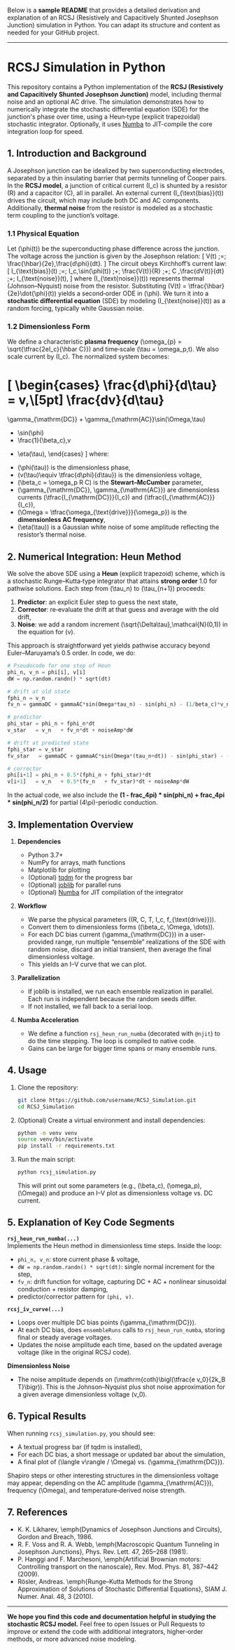 Below is a **sample README** that provides a detailed derivation and explanation of an RCSJ (Resistively and Capacitively Shunted Josephson Junction) simulation in Python. You can adapt its structure and content as needed for your GitHub project.

---

# RCSJ Simulation in Python

This repository contains a Python implementation of the **RCSJ (Resistively and Capacitively Shunted Josephson Junction)** model, including thermal noise and an optional AC drive. The simulation demonstrates how to numerically integrate the stochastic differential equation (SDE) for the junction's phase over time, using a Heun‐type (explicit trapezoidal) stochastic integrator. Optionally, it uses [Numba](https://numba.pydata.org/) to JIT-compile the core integration loop for speed.

## 1. Introduction and Background

A Josephson junction can be idealized by two superconducting electrodes, separated by a thin insulating barrier that permits tunneling of Cooper pairs. In the **RCSJ model**, a junction of critical current \(I_c\) is shunted by a resistor \(R\) and a capacitor \(C\), all in parallel. An external current \(I_{\text{bias}}(t)\) drives the circuit, which may include both DC and AC components. Additionally, **thermal noise** from the resistor is modeled as a stochastic term coupling to the junction’s voltage. 

### 1.1 Physical Equation

Let \(\phi(t)\) be the superconducting phase difference across the junction. The voltage across the junction is given by the Josephson relation:
\[
V(t) \;=\; \frac{\hbar}{2e}\,\frac{d\phi}{dt}.
\]
The circuit obeys Kirchhoff’s current law:
\[
I_{\text{bias}}(t)
\;=\;
I_c\,\sin(\phi(t))
\;+\;
\frac{V(t)}{R}
\;+\;
C \,\frac{dV(t)}{dt}
\;+\;
I_{\text{noise}}(t),
\]
where \(I_{\text{noise}}(t)\) represents thermal (Johnson–Nyquist) noise from the resistor. Substituting \(V(t) = \tfrac{\hbar}{2e}\dot{\phi}(t)\) yields a second‐order ODE in \(\phi\). We turn it into a **stochastic differential equation** (SDE) by modeling \(I_{\text{noise}}(t)\) as a random forcing, typically white Gaussian noise.

### 1.2 Dimensionless Form

We define a characteristic **plasma frequency** \(\omega_{p} = \sqrt{\tfrac{2eI_c}{\hbar C}}\) and time‐scale \(\tau = \omega_p\,t\). We also scale current by \(I_c\). The normalized system becomes:

\[
\begin{cases}
\frac{d\phi}{d\tau} = v,\\[5pt]
\frac{dv}{d\tau}
=
\gamma_{\mathrm{DC}} + \gamma_{\mathrm{AC}}\sin(\Omega\,\tau)
- \sin(\phi)
- \frac{1}{\beta_c}\,v
+ \eta(\tau),
\end{cases}
\]
where:

- \(\phi(\tau)\) is the dimensionless phase,
- \(v(\tau)\equiv \tfrac{d\phi}{d\tau}\) is the dimensionless voltage,
- \(\beta_c = \omega_p R C\) is the **Stewart–McCumber** parameter,
- \(\gamma_{\mathrm{DC}}, \gamma_{\mathrm{AC}}\) are dimensionless currents \(\tfrac{I_{\mathrm{DC}}}{I_c}\) and \(\tfrac{I_{\mathrm{AC}}}{I_c}\),
- \(\Omega = \tfrac{\omega_{\text{drive}}}{\omega_p}\) is the **dimensionless AC frequency**,
- \(\eta(\tau)\) is a Gaussian white noise of some amplitude reflecting the resistor’s thermal noise.

## 2. Numerical Integration: Heun Method

We solve the above SDE using a **Heun** (explicit trapezoid) scheme, which is a stochastic Runge–Kutta‐type integrator that attains **strong order** 1.0 for pathwise solutions. Each step from \(\tau_n\) to \(\tau_{n+1}\) proceeds:

1. **Predictor**: an explicit Euler step to guess the next state,
2. **Corrector**: re‐evaluate the drift at that guess and average with the old drift,
3. **Noise**: we add a random increment \(\sqrt{\Delta\tau}\,\mathcal{N}(0,1)\) in the equation for \(v\).

This approach is straightforward yet yields pathwise accuracy beyond Euler–Maruyama’s 0.5 order. In code, we do:

```python
# Pseudocode for one step of Heun
phi_n, v_n = phi[i], v[i]
dW = np.random.randn() * sqrt(dt)

# drift at old state
fphi_n = v_n
fv_n = gammaDC + gammaAC*sin(Omega*tau_n) - sin(phi_n) - (1/beta_c)*v_n

# predictor
phi_star = phi_n + fphi_n*dt
v_star   = v_n   + fv_n*dt + noiseAmp*dW

# drift at predicted state
fphi_star = v_star
fv_star   = gammaDC + gammaAC*sin(Omega*(tau_n+dt)) - sin(phi_star) - (1/beta_c)*v_star

# corrector
phi[i+1] = phi_n + 0.5*(fphi_n + fphi_star)*dt
v[i+1]   = v_n   + 0.5*(fv_n   + fv_star)*dt + noiseAmp*dW
```

In the actual code, we also include the **(1 - frac_4pi) * sin(phi_n) + frac_4pi * sin(phi_n/2)** for partial \(4\pi\)-periodic conduction.

## 3. Implementation Overview

1. **Dependencies**  
   - Python 3.7+  
   - NumPy for arrays, math functions  
   - Matplotlib for plotting  
   - (Optional) [tqdm](https://github.com/tqdm/tqdm) for the progress bar  
   - (Optional) [joblib](https://joblib.readthedocs.io/) for parallel runs  
   - (Optional) [Numba](https://numba.pydata.org/) for JIT compilation of the integrator

2. **Workflow**  
   - We parse the physical parameters \((R, C, T, I_c, f_{\text{drive}})\).  
   - Convert them to dimensionless forms \((\beta_c, \Omega, \dots)\).  
   - For each DC bias current \(\gamma_{\mathrm{DC}}\) in a user‐provided range, run multiple “ensemble” realizations of the SDE with random noise, discard an initial transient, then average the final dimensionless voltage.  
   - This yields an I–V curve that we can plot.

3. **Parallelization**  
   - If joblib is installed, we run each ensemble realization in parallel. Each run is independent because the random seeds differ.  
   - If not installed, we fall back to a serial loop.

4. **Numba Acceleration**  
   - We define a function `rsj_heun_run_numba` (decorated with `@njit`) to do the time stepping. The loop is compiled to native code.  
   - Gains can be large for bigger time spans or many ensemble runs.

## 4. Usage

1. Clone the repository:
   ```bash
   git clone https://github.com/username/RCSJ_Simulation.git
   cd RCSJ_Simulation
   ```

2. (Optional) Create a virtual environment and install dependencies:
   ```bash
   python -m venv venv
   source venv/bin/activate
   pip install -r requirements.txt
   ```

3. Run the main script:
   ```bash
   python rcsj_simulation.py
   ```
   This will print out some parameters (e.g., \(\beta_c\), \(\omega_p\), \(\Omega\)) and produce an I–V plot as dimensionless voltage vs. DC current.

## 5. Explanation of Key Code Segments

**`rsj_heun_run_numba(...)`**  
Implements the Heun method in dimensionless time steps. Inside the loop:
- `phi_n, v_n`: store current phase & voltage,
- `dW = np.random.randn() * sqrt(dt)`: single normal increment for the step,
- `fv_n`: drift function for voltage, capturing DC + AC + nonlinear sinusoidal conduction + resistor damping,
- predictor/corrector pattern for `(phi, v)`.

**`rcsj_iv_curve(...)`**  
- Loops over multiple DC bias points \(\gamma_{\mathrm{DC}}\).  
- At each DC bias, does `ensembleRuns` calls to `rsj_heun_run_numba`, storing final or steady average voltages.  
- Updates the noise amplitude each time, based on the updated average voltage (like in the original RCSJ code).

**Dimensionless Noise**  
- The noise amplitude depends on \(\mathrm{coth}\bigl(\tfrac{e v_0}{2k_B T}\bigr)\). This is the Johnson–Nyquist plus shot noise approximation for a given average dimensionless voltage \(v_0\).

## 6. Typical Results

When running `rcsj_simulation.py`, you should see:
- A textual progress bar (if tqdm is installed),
- For each DC bias, a short message or updated bar about the simulation,
- A final plot of \(\langle v\rangle / \Omega\) vs. \(\gamma_{\mathrm{DC}}\).  

Shapiro steps or other interesting structures in the dimensionless voltage may appear, depending on the AC amplitude \(\gamma_{\mathrm{AC}}\), frequency \(\Omega\), and temperature‐derived noise strength.

## 7. References

- K. K. Likharev, \emph{Dynamics of Josephson Junctions and Circuits}, Gordon and Breach, 1986.  
- R. F. Voss and R. A. Webb, \emph{Macroscopic Quantum Tunneling in Josephson Junctions}, Phys. Rev. Lett. 47, 265–268 (1981).  
- P. Hanggi and F. Marchesoni, \emph{Artificial Brownian motors: Controlling transport on the nanoscale}, Rev. Mod. Phys. 81, 387–442 (2009).  
- Rösler, Andreas. \emph{Runge–Kutta Methods for the Strong Approximation of Solutions of Stochastic Differential Equations}, SIAM J. Numer. Anal. 48, 3 (2010).  

---

**We hope you find this code and documentation helpful in studying the stochastic RCSJ model.** Feel free to open Issues or Pull Requests to improve or extend the code with additional integrators, higher‐order methods, or more advanced noise modeling.
